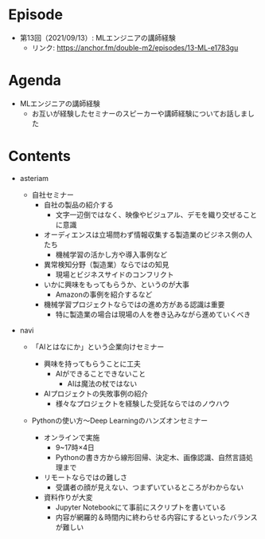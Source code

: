 # Episode
- 第13回（2021/09/13）: MLエンジニアの講師経験
    - リンク: https://anchor.fm/double-m2/episodes/13-ML-e1783gu

# Agenda
- MLエンジニアの講師経験
    - お互いが経験したセミナーのスピーカーや講師経験についてお話しました

# Contents
- asteriam
    - 自社セミナー
        - 自社の製品の紹介する
            - 文字一辺倒ではなく、映像やビジュアル、デモを織り交ぜることに意識
        - オーディエンスは立場問わず情報収集する製造業のビジネス側の人たち
            - 機械学習の活かし方や導入事例など
        - 異常検知分野（製造業）ならではの知見
            - 現場とビジネスサイドのコンフリクト
        - いかに興味をもってもらうか、というのが大事
            - Amazonの事例を紹介するなど
        - 機械学習プロジェクトならではの進め方がある認識は重要
            - 特に製造業の場合は現場の人を巻き込みながら進めていくべき

- navi
    - 「AIとはなにか」という企業向けセミナー
        - 興味を持ってもらうことに工夫
            - AIができることできないこと
                - AIは魔法の杖ではない
        - AIプロジェクトの失敗事例の紹介
            - 様々なプロジェクトを経験した受託ならではのノウハウ

    - Pythonの使い方～Deep Learningのハンズオンセミナー
        - オンラインで実施
            - 9~17時×4日
            - Pythonの書き方から線形回帰、決定木、画像認識、自然言語処理まで
        - リモートならではの難しさ
            - 受講者の顔が見えない、つまずいているところがわからない
        - 資料作りが大変
            - Jupyter Notebookにて事前にスクリプトを書いている
            - 内容が網羅的＆時間内に終わらせる内容にするといったバランスが難しい
